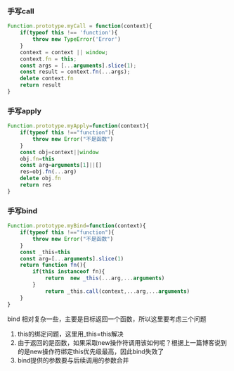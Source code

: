 ### 手写call

```js
Function.prototype.myCall = function(context){
    if(typeof this !== 'function'){
        throw new TypeError('Error')
    }
    context = context || window;
    context.fn = this;
    const args = [...arguments].slice(1);
    const result = context.fn(...args);
    delete context.fn
    return result
} 
```

### 手写apply

```js
Function.prototype.myApply=function(context){
    if(typeof this !=="function"){
        throw new Error("不是函数")
    }
    const obj=context||window
    obj.fn=this
    const arg=arguments[1]||[]
    res=obj.fn(...arg)
    delete obj.fn
    return res
}
```

### 手写bind

```js
Function.prototype.myBind=function(context){
    if(typeof this !=="function"){
        throw new Error("不是函数")
    }
    const _this=this
    const arg=[...arguments].slice(1)
    return function fn(){
        if(this instanceof fn){
            return  new _this(...arg,...arguments)
        }
            return _this.call(context,...arg,...arguments)
    }
}
```

bind 相对复杂一些，主要是目标返回一个函数，所以这里要考虑三个问题
1. this的绑定问题，这里用_this=this解决
2. 由于返回的是函数，如果采取new操作符调用该如何呢？根据上一篇博客说到的是new操作符绑定this优先级最高，因此bind失效了
3. bind提供的参数要与后续调用的参数合并
